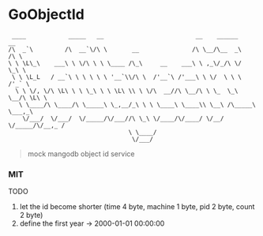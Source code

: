 GoObjectId
=====

     ____            _____   __                          __    ______      __
    /\  _`\         /\  __`\/\ \       __               /\ \__/\__  _\    /\ \
    \ \ \L\_\    ___\ \ \/\ \ \ \____ /\_\     __    ___\ \ ,_\/_/\ \/    \_\ \
     \ \ \L_L   / __`\ \ \ \ \ \ '__`\\/\ \  /'__`\ /'___\ \ \/  \ \ \    /'_` \
      \ \ \/, \/\ \L\ \ \ \_\ \ \ \L\ \\ \ \/\  __//\ \__/\ \ \_  \_\ \__/\ \L\ \
       \ \____/\ \____/\ \_____\ \_,__/_\ \ \ \____\ \____\\ \__\ /\_____\ \___,_\
        \/___/  \/___/  \/_____/\/___//\ \_\ \/____/\/____/ \/__/ \/_____/\/__,_ /
                                      \ \____/
                                       \/___/


> mock mangodb object id service

### MIT

TODO 
1. let the id become shorter (time 4 byte, machine 1 byte, pid 2 byte, count 2 byte)
2. define the first year -> 2000-01-01 00:00:00